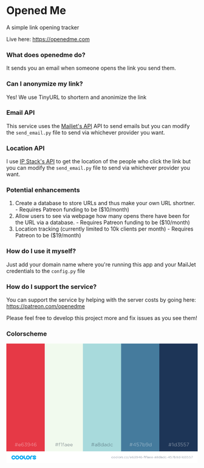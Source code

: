 # Opened Me
A simple link opening tracker

Live here: https://openedme.com

### What does openedme do?
It sends you an email when someone opens the link you send them.

### Can I anonymize my link?
Yes! We use TinyURL to shortern and anonimize the link


### Email API

This service uses the [Mailjet's API](https://mailjet.com "Mailjet's Homepage")
API to send emails but you can modify the ```send_email.py``` file to send via whichever provider you want.

### Location API

I use [IP Stack's API](https://ipstack.com) to get the location of the people who click the link but you can modify the ```send_email.py``` file to send via whichever provider you want.


### Potential enhancements

1. Create a database to store URLs and thus make your own URL shortner. - Requires Patreon funding to be ($10/month)
2. Allow users to see via webpage how many opens there have been for the URL via a database. - Requires Patreon funding to be ($10/month)
3. Location tracking (currently limited to 10k clients per month) - Requires Patreon to be ($19/month)

### How do I use it myself?

Just add your domain name where you're running this app and your MailJet credentials to the ```config.py``` file

### How do I support the service?

You can support the service by helping with the server costs by going here:  https://patreon.com/openedme

Please feel free to develop this project more and fix issues as you see them!


### Colorscheme

![Colorscheme](static/images/colorscheme.png)